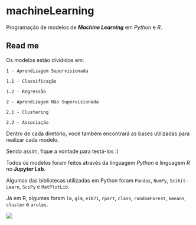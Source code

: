 # machineLearning
Programação de modelos de **_Machine Learning_** em *Python* e *R*.



## Read me


Os modelos estão divididos em:

`1 - Aprendizagem Supervisionada`

  `1.1 - Classificação`
  
  `1.2 - Regressão`
  
`2 - Aprendizagem Não Supervisionada`

  `2.1 - Clustering`
  
  `2.2 - Associação`



Dentro de cada diretório, você também encontrará as bases utilizadas para realizar cada modelo. 

Sendo assim, fique a vontade para testá-los :)

Todos os modelos foram feitos através da linguagem *Python* e linguagem *R* no **Jupyter Lab**.

Algumas das bibliotecas utilizadas em Python foram `Pandas`, `NumPy`, `Scikit-Learn`, `SciPy` e `MatPlotLib`.

Já em R, algumas foram `lm`, `glm`, `e1071`, `rpart`, `class`, `randomForest`, `kmeans`, `cluster` e `arules`.



![](https://www.callcentermagazine.net/wp-content/uploads/sites/3/2018/05/machine-learning-Call-Center-Magazine.jpg)
